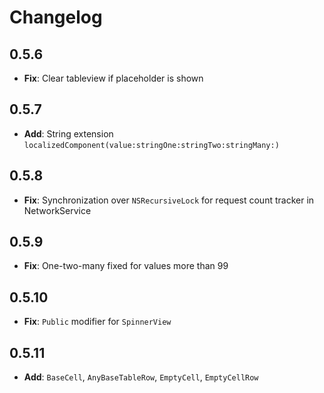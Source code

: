 # Changelog

## 0.5.6

- **Fix**: Clear tableview if placeholder is shown

## 0.5.7

- **Add**: String extension `localizedComponent(value:stringOne:stringTwo:stringMany:)`

## 0.5.8

- **Fix**: Synchronization over `NSRecursiveLock` for request count tracker in NetworkService

## 0.5.9

- **Fix**: One-two-many fixed for values more than 99

## 0.5.10

- **Fix**: `Public` modifier for `SpinnerView` 

## 0.5.11

- **Add**: `BaseCell`, `AnyBaseTableRow`, `EmptyCell`, `EmptyCellRow`